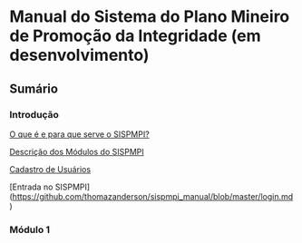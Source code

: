 # **Manual do Sistema do Plano Mineiro de Promoção da Integridade (em desenvolvimento)** #

## Sumário

### **Introdução**

[O que é e para que serve o SISPMPI?](https://github.com/thomazanderson/sispmpi_manual/blob/master/Introducao.md)

[Descrição dos Módulos do SISPMPI](https://github.com/thomazanderson/sispmpi_manual/blob/master/modulos.md)

[Cadastro de Usuários](https://github.com/thomazanderson/sispmpi_manual/blob/master/cadastros.md)

[Entrada no SISPMPI] (https://github.com/thomazanderson/sispmpi_manual/blob/master/login.md)


### **Módulo 1**
